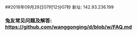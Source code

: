 ##2018年09月28日07时12分07秒 新址: 142.93.236.199
### 兔友常见问题及解答: https://github.com/wanggonging/d/blob/w/FAQ.md
